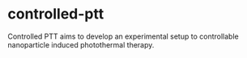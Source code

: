 # controlled-ptt
Controlled PTT aims to develop an experimental setup to controllable nanoparticle induced photothermal therapy.
